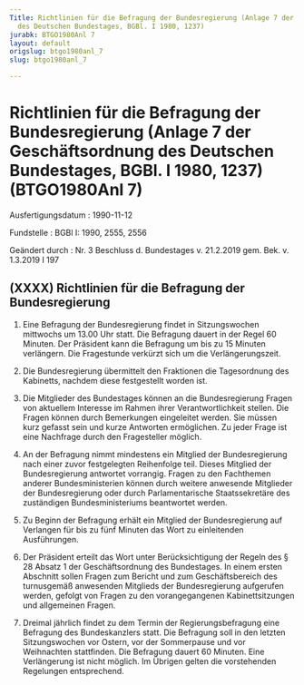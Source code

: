 ```yaml
---
Title: Richtlinien für die Befragung der Bundesregierung (Anlage 7 der Geschäftsordnung
  des Deutschen Bundestages, BGBl. I 1980, 1237)
jurabk: BTGO1980Anl 7
layout: default
origslug: btgo1980anl_7
slug: btgo1980anl_7

---
```


# Richtlinien für die Befragung der Bundesregierung (Anlage 7 der Geschäftsordnung des Deutschen Bundestages, BGBl. I 1980, 1237) (BTGO1980Anl 7)

Ausfertigungsdatum
:   1990-11-12

Fundstelle
:   BGBl I: 1990, 2555, 2556

Geändert durch
:   Nr. 3 Beschluss d. Bundestages v. 21.2.2019 gem. Bek. v. 1.3.2019 I 197


## (XXXX) Richtlinien für die Befragung der Bundesregierung


1.  Eine Befragung der Bundesregierung findet in Sitzungswochen mittwochs
    um 13.00 Uhr statt. Die Befragung dauert in der Regel 60 Minuten. Der
    Präsident kann die Befragung um bis zu 15 Minuten verlängern. Die
    Fragestunde verkürzt sich um die Verlängerungszeit.


2.  Die Bundesregierung übermittelt den Fraktionen die Tagesordnung des
    Kabinetts, nachdem diese festgestellt worden ist.


3.  Die Mitglieder des Bundestages können an die Bundesregierung Fragen
    von aktuellem Interesse im Rahmen ihrer Verantwortlichkeit stellen.
    Die Fragen können durch Bemerkungen eingeleitet werden. Sie müssen
    kurz gefasst sein und kurze Antworten ermöglichen. Zu jeder Frage ist
    eine Nachfrage durch den Fragesteller möglich.


4.  An der Befragung nimmt mindestens ein Mitglied der Bundesregierung
    nach einer zuvor festgelegten Reihenfolge teil. Dieses Mitglied der
    Bundesregierung antwortet vorrangig. Fragen zu den Fachthemen anderer
    Bundesministerien können durch weitere anwesende Mitglieder der
    Bundesregierung oder durch Parlamentarische Staatssekretäre des
    zuständigen Bundesministeriums beantwortet werden.


5.  Zu Beginn der Befragung erhält ein Mitglied der Bundesregierung auf
    Verlangen für bis zu fünf Minuten das Wort zu einleitenden
    Ausführungen.


6.  Der Präsident erteilt das Wort unter Berücksichtigung der Regeln des §
    28 Absatz 1 der Geschäftsordnung des Bundestages. In einem ersten
    Abschnitt sollen Fragen zum Bericht und zum Geschäftsbereich des
    turnusgemäß anwesenden Mitglieds der Bundesregierung aufgerufen
    werden, gefolgt von Fragen zu den vorangegangenen Kabinettsitzungen
    und allgemeinen Fragen.


7.  Dreimal jährlich findet zu dem Termin der Regierungsbefragung eine
    Befragung des Bundeskanzlers statt. Die Befragung soll in den letzten
    Sitzungswochen vor Ostern, vor der Sommerpause und vor Weihnachten
    stattfinden. Die Befragung dauert 60 Minuten. Eine Verlängerung ist
    nicht möglich. Im Übrigen gelten die vorstehenden Regelungen
    entsprechend.




